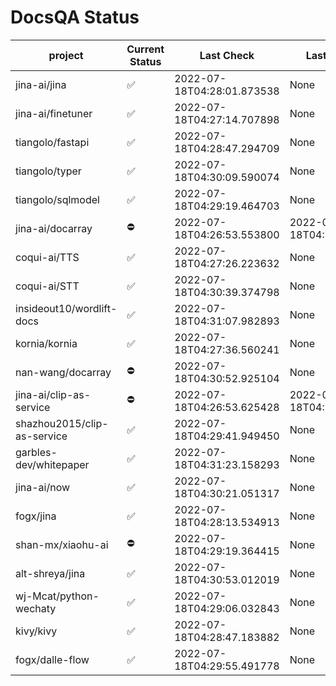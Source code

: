 # DocsQA Status

|          project          |Current Status|        Last Check        |      Last Downtime       |
|---------------------------|--------------|--------------------------|--------------------------|
|jina-ai/jina               |✅            |2022-07-18T04:28:01.873538|None                      |
|jina-ai/finetuner          |✅            |2022-07-18T04:27:14.707898|None                      |
|tiangolo/fastapi           |✅            |2022-07-18T04:28:47.294709|None                      |
|tiangolo/typer             |✅            |2022-07-18T04:30:09.590074|None                      |
|tiangolo/sqlmodel          |✅            |2022-07-18T04:29:19.464703|None                      |
|jina-ai/docarray           |⛔️           |2022-07-18T04:26:53.553800|2022-07-18T04:26:53.553783|
|coqui-ai/TTS               |✅            |2022-07-18T04:27:26.223632|None                      |
|coqui-ai/STT               |✅            |2022-07-18T04:30:39.374798|None                      |
|insideout10/wordlift-docs  |✅            |2022-07-18T04:31:07.982893|None                      |
|kornia/kornia              |✅            |2022-07-18T04:27:36.560241|None                      |
|nan-wang/docarray          |⛔️           |2022-07-18T04:30:52.925104|None                      |
|jina-ai/clip-as-service    |⛔️           |2022-07-18T04:26:53.625428|2022-07-18T04:26:53.625411|
|shazhou2015/clip-as-service|✅            |2022-07-18T04:29:41.949450|None                      |
|garbles-dev/whitepaper     |✅            |2022-07-18T04:31:23.158293|None                      |
|jina-ai/now                |✅            |2022-07-18T04:30:21.051317|None                      |
|fogx/jina                  |✅            |2022-07-18T04:28:13.534913|None                      |
|shan-mx/xiaohu-ai          |⛔️           |2022-07-18T04:29:19.364415|None                      |
|alt-shreya/jina            |✅            |2022-07-18T04:30:53.012019|None                      |
|wj-Mcat/python-wechaty     |✅            |2022-07-18T04:29:06.032843|None                      |
|kivy/kivy                  |✅            |2022-07-18T04:28:47.183882|None                      |
|fogx/dalle-flow            |✅            |2022-07-18T04:29:55.491778|None                      |
